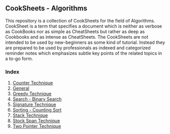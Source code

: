 ## CookSheets - Algorithms

This repository is a collection of CookSheets for the field of Algorithms. CookSheet is a term that specifies a 
document which is neither as verbose as CookBooks nor as simple as CheatSheets but rather as deep as Cookbooks 
and as intense as CheatSheets. The CookSheets are not intended to be used by new-beginners as some kind of tutorial.
Instead they are prepared to be used by professionals as indexed and categorized reminder notes which emphasizes 
subtle key points of the related topics in a to-go form.

### Index
1. [Counter Technique](cooksheets/counter-technique.md)
1. [General](cooksheets/general.md)
1. [Greedy Technique](cooksheets/greedy-technique.md)
1. [Search - Binary Search](cooksheets/search-binary-search.md)
1. [Signature Technique](cooksheets/signature-technique.md)
1. [Sorting - Counting Sort](cooksheets/sorting-counting-sort.md)
1. [Stack Technique](cooksheets/stack-technique.md)
1. [Stock Span Technique](cooksheets/stock-span-technique.md)
1. [Two Pointer Technique](cooksheets/two-pointer-technique.md)
